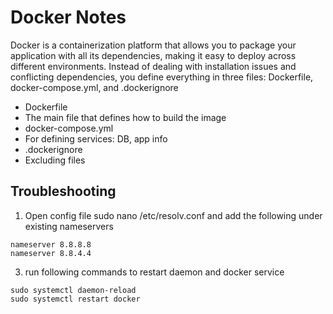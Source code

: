 # Docker Notes

Docker is a containerization platform that allows you to package your application with all its dependencies, 
making it easy to deploy across different environments. Instead of dealing with installation issues and conflicting dependencies, 
you define everything in three files: Dockerfile, docker-compose.yml, and .dockerignore
- Dockerfile
-   The main file that defines how to build the image
- docker-compose.yml
-   For defining services: DB, app info
- .dockerignore
-   Excluding files

## Troubleshooting

1. Open config file sudo nano /etc/resolv.conf and add the following under existing nameservers
```
nameserver 8.8.8.8
nameserver 8.8.4.4
```

3. run following commands to restart daemon and docker service

```
sudo systemctl daemon-reload
sudo systemctl restart docker
```
